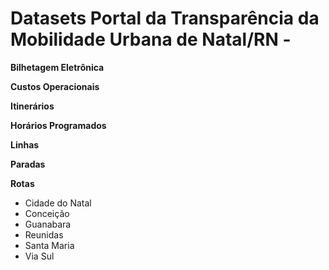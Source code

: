 # Datasets Portal da Transparência da Mobilidade Urbana de Natal/RN - 

**Bilhetagem Eletrônica**

**Custos Operacionais**

**Itinerários**

**Horários Programados**

**Linhas**

**Paradas**

**Rotas**
- Cidade do Natal
- Conceição
- Guanabara
- Reunidas
- Santa Maria
- Via Sul